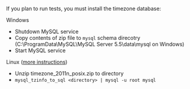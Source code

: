 
If you plan to run tests, you must install the timezone database:

Windows

  * Shutdown MySQL service
  * Copy contents of zip file to ```mysql``` schema direcotry (C:\ProgramData\MySQL\MySQL Server 5.5\data\mysql on Windows)
  * Start MySQL service

Linux ([more instructions](http://dev.mysql.com/doc/refman/4.1/en/mysql-tzinfo-to-sql.html))

  * Unzip timezone_2011n_posix.zip to directory
  * ```mysql_tzinfo_to_sql <directory> | mysql -u root mysql```



